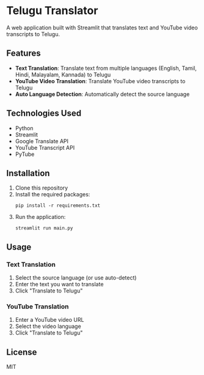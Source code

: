 # Telugu Translator

A web application built with Streamlit that translates text and YouTube video transcripts to Telugu.

## Features

- **Text Translation**: Translate text from multiple languages (English, Tamil, Hindi, Malayalam, Kannada) to Telugu
- **YouTube Video Translation**: Translate YouTube video transcripts to Telugu
- **Auto Language Detection**: Automatically detect the source language

## Technologies Used

- Python
- Streamlit
- Google Translate API
- YouTube Transcript API
- PyTube

## Installation

1. Clone this repository
2. Install the required packages:
   ```
   pip install -r requirements.txt
   ```
3. Run the application:
   ```
   streamlit run main.py
   ```

## Usage

### Text Translation
1. Select the source language (or use auto-detect)
2. Enter the text you want to translate
3. Click "Translate to Telugu"

### YouTube Translation
1. Enter a YouTube video URL
2. Select the video language
3. Click "Translate to Telugu"

## License

MIT
